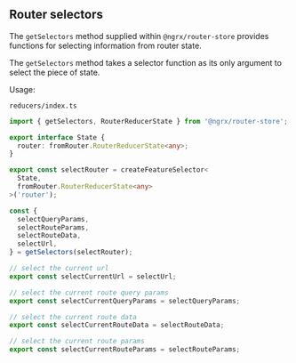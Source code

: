 ## Router selectors

The `getSelectors` method supplied within `@ngrx/router-store` provides functions for selecting information from router state.

The `getSelectors` method takes a selector function as its only argument to select the piece of state.

Usage:

`reducers/index.ts`

```ts
import { getSelectors, RouterReducerState } from '@ngrx/router-store';

export interface State {
  router: fromRouter.RouterReducerState<any>;
}

export const selectRouter = createFeatureSelector<
  State,
  fromRouter.RouterReducerState<any>
>('router');

const {
  selectQueryParams,
  selectRouteParams,
  selectRouteData,
  selectUrl,
} = getSelectors(selectRouter);

// select the current url
export const selectCurrentUrl = selectUrl;

// select the current route query params
export const selectCurrentQueryParams = selectQueryParams;

// select the current route data
export const selectCurrentRouteData = selectRouteData;

// select the current route params
export const selectCurrentRouteParams = selectRouteParams;
```
